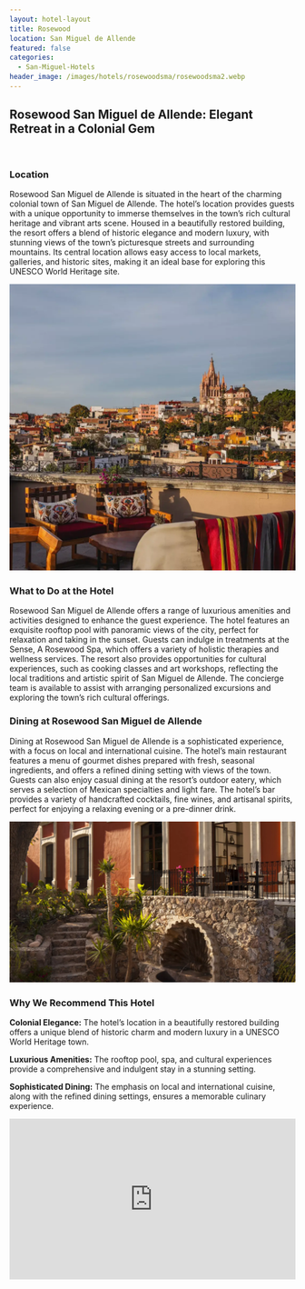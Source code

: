 ```yaml
---
layout: hotel-layout
title: Rosewood
location: San Miguel de Allende
featured: false
categories:
  - San-Miguel-Hotels
header_image: /images/hotels/rosewoodsma/rosewoodsma2.webp
---
```

## Rosewood San Miguel de Allende: Elegant Retreat in a Colonial Gem

&nbsp;

### Location

Rosewood San Miguel de Allende is situated in the heart of the charming colonial town of San Miguel de Allende. The hotel’s location provides guests with a unique opportunity to immerse themselves in the town’s rich cultural heritage and vibrant arts scene. Housed in a beautifully restored building, the resort offers a blend of historic elegance and modern luxury, with stunning views of the town’s picturesque streets and surrounding mountains. Its central location allows easy access to local markets, galleries, and historic sites, making it an ideal base for exploring this UNESCO World Heritage site.

![](/images/hotels/rosewoodsma/rosewoodsma4.webp)

### What to Do at the Hotel

Rosewood San Miguel de Allende offers a range of luxurious amenities and activities designed to enhance the guest experience. The hotel features an exquisite rooftop pool with panoramic views of the city, perfect for relaxation and taking in the sunset. Guests can indulge in treatments at the Sense, A Rosewood Spa, which offers a variety of holistic therapies and wellness services. The resort also provides opportunities for cultural experiences, such as cooking classes and art workshops, reflecting the local traditions and artistic spirit of San Miguel de Allende. The concierge team is available to assist with arranging personalized excursions and exploring the town’s rich cultural offerings.

### Dining at Rosewood San Miguel de Allende

Dining at Rosewood San Miguel de Allende is a sophisticated experience, with a focus on local and international cuisine. The hotel’s main restaurant features a menu of gourmet dishes prepared with fresh, seasonal ingredients, and offers a refined dining setting with views of the town. Guests can also enjoy casual dining at the resort’s outdoor eatery, which serves a selection of Mexican specialties and light fare. The hotel’s bar provides a variety of handcrafted cocktails, fine wines, and artisanal spirits, perfect for enjoying a relaxing evening or a pre-dinner drink.

![](/images/hotels/rosewoodsma/rosewoodsma1.webp)

### Why We Recommend This Hotel

**Colonial Elegance:** The hotel’s location in a beautifully restored building offers a unique blend of historic charm and modern luxury in a UNESCO World Heritage town.&nbsp;

**Luxurious Amenities:** The rooftop pool, spa, and cultural experiences provide a comprehensive and indulgent stay in a stunning setting.&nbsp;

**Sophisticated Dining:** The emphasis on local and international cuisine, along with the refined dining settings, ensures a memorable culinary experience.&nbsp;

<style>.embed-container { position: relative; padding-bottom: 56.25%; height: 0; overflow: hidden; max-width: 100%; } .embed-container iframe, .embed-container object, .embed-container embed { position: absolute; top: 0; left: 0; width: 100%; height: 100%; }</style>

<div class="embed-container"><iframe src="https://www.youtube.com/embed/UNpeflXkglo" frameborder="0" allowfullscreen=""></iframe></div>